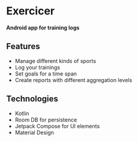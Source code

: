 # Exercicer

**Android app for training logs**

## Features
- Manage different kinds of sports
- Log your trainings
- Set goals for a time span
- Create reports with different aggregation levels

## Technologies
- Kotlin
- Room DB for persistence
- Jetpack Compose for UI elements
- Material Design

